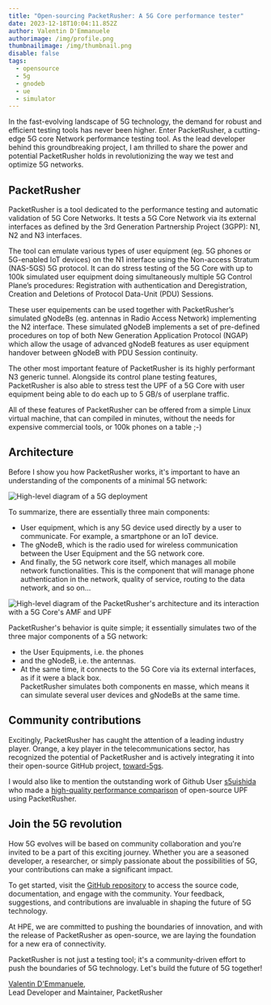 ```yaml
---
title: "Open-sourcing PacketRusher: A 5G Core performance tester"
date: 2023-12-18T10:04:11.852Z
author: Valentin D'Emmanuele
authorimage: /img/profile.png
thumbnailimage: /img/thumbnail.png
disable: false
tags:
  - opensource
  - 5g
  - gnodeb
  - ue
  - simulator
---
```

In the fast-evolving landscape of 5G technology, the demand for robust and efficient testing tools has never been higher. Enter PacketRusher, a cutting-edge 5G core Network performance testing tool. As the lead developer behind this groundbreaking project, I am thrilled to share the power and potential PacketRusher holds in revolutionizing the way we test and optimize 5G networks.

## PacketRusher

PacketRusher is a tool dedicated to the performance testing and automatic validation of 5G Core Networks. It tests a 5G Core Network via its external interfaces as defined by the 3rd Generation Partnership Project (3GPP): N1, N2 and N3 interfaces.


The tool can emulate various types of user equipment (eg. 5G phones or 5G-enabled IoT devices) on the N1 interface using the Non-access Stratum (NAS-5GS) 5G protocol. It can do stress testing of the 5G Core with up to 100k simulated user equipment doing simultaneously multiple 5G Control Plane’s procedures: Registration with authentication and Deregistration, Creation and Deletions of Protocol Data-Unit (PDU) Sessions.


These user equipements can be used together with PacketRusher’s simulated gNodeBs (eg. antennas in Radio Access Network) implementing the N2 interface. These simulated gNodeB implements a set of pre-defined procedures on top of both New Generation Application Protocol (NGAP) which allow the usage of advanced gNodeB features as user equipment handover between gNodeB with PDU Session continuity.

The other most important feature of PacketRusher is its highly performant N3 generic tunnel. Alongside its control plane testing features, PacketRusher is also able to stress test the UPF of a 5G Core with user equipment being able to do each up to 5 GB/s of userplane traffic.

All of these features of PacketRusher can be offered from a simple Linux virtual machine, that can compiled in minutes, without the needs for expensive commercial tools, or 100k phones on a table ;-)


## Architecture
Before I show you how PacketRusher works, it's important to have an understanding of the components of a minimal 5G network:

![High-level diagram of a 5G deployment](/img/high-level-diagram-of-a-5g-deployment.png "High-level diagram of a 5G deployment")

To summarize, there are essentially three main components:   
- User equipment, which is any 5G device used directly by a user to communicate. For example, a smartphone or an IoT device.   
- The gNodeB, which is the radio used for wireless communication between the User Equipment and the 5G network core.   
- And finally, the 5G network core itself, which manages all mobile network functionalities. This is the component that will manage phone authentication in the network, quality of service, routing to the data network, and so on...   


![﻿High-level diagram of the PacketRusher's architecture and its interaction with a 5G Core's AMF and UPF](/img/packetrusher-architecture.png "﻿High-level diagram of the PacketRusher's architecture and its interaction with a 5G Core's AMF and UPF")

PacketRusher's behavior is quite simple; it essentially simulates two of the three major components of a 5G network:   
- the User Equipments, i.e. the phones   
- and the gNodeB, i.e. the antennas.   
- At the same time, it connects to the 5G Core via its external interfaces, as if it were a black box.   
PacketRusher simulates both components en masse, which means it can simulate several user devices and gNodeBs at the same time.

## Community contributions

Excitingly, PacketRusher has caught the attention of a leading industry player. Orange, a key player in the telecommunications sector, has recognized the potential of PacketRusher and is actively integrating it into their open-source GitHub project, [toward-5gs](https://github.com/Orange-OpenSource/towards5gs-helm).


I would also like to mention the outstanding work of Github User [s5uishida](https://github.com/s5uishida) who made a [high-quality performance comparison](https://github.com/s5uishida/simple_measurement_of_upf_performance) of open-source UPF using PacketRusher. 

## Join the 5G revolution

How 5G evolves will be based on community collaboration and you're invited to be a part of this exciting journey. Whether you are a seasoned developer, a researcher, or simply passionate about the possibilities of 5G, your contributions can make a significant impact.

To get started, visit the [GitHub repository](https://github.com/HewlettPackard/PacketRusher) to access the source code, documentation, and engage with the community. Your feedback, suggestions, and contributions are invaluable in shaping the future of 5G technology.

At HPE, we are committed to pushing the boundaries of innovation, and with the release of PacketRusher as open-source, we are laying the foundation for a new era of connectivity.   

PacketRusher is not just a testing tool; it's a community-driven effort to push the boundaries of 5G technology. Let's build the future of 5G together!

[V﻿alentin D'Emmanuele](https://www.linkedin.com/in/valentin-d-emmanuele/),   
Lead Developer and Maintainer, PacketRusher